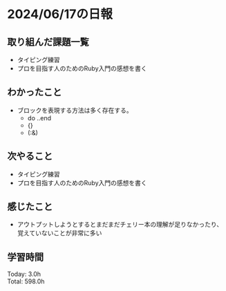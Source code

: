 # 2024/06/17の日報
## 取り組んだ課題一覧
* タイピング練習
*  プロを目指す人のためのRuby入門の感想を書く
## わかったこと
* ブロックを表現する方法は多く存在する。
  *  do ..end
  *   {}
  *   (:&) 
## 次やること
* タイピング練習
* プロを目指す人のためのRuby入門の感想を書く
## 感じたこと
*  アウトプットしようとするとまだまだチェリー本の理解が足りなかったり、覚えていないことが非常に多い
## 学習時間
Today: 3.0h<br>
Total: 598.0h